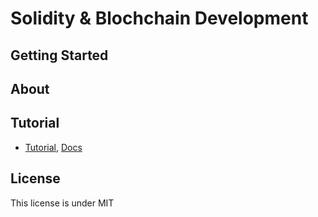 # Solidity & Blochchain Development

## Getting Started

## About

## Tutorial
 - [Tutorial](https://www.youtube.com/watch?v=jcgfQEbptdo&t=40862s), [Docs](https://docs.soliditylang.org/en/v0.8.27/)

## License
This license is under MIT
